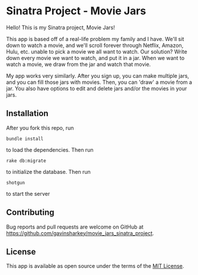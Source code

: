 # Sinatra Project - Movie Jars

Hello! This is my Sinatra project, Movie Jars!

This app is based off of a real-life problem my family and I have. We'll sit down to watch a movie, and we'll scroll forever through Netflix, Amazon, Hulu, etc. unable to pick a movie we all want to watch. Our solution? Write down every movie we want to watch, and put it in a jar. When we want to watch a movie, we draw from the jar and watch that movie.

My app works very similarly. After you sign up, you can make multiple jars, and you can fill those jars with movies. Then, you can 'draw' a movie from a jar. You also have options to edit and delete jars and/or the movies in your jars.

## Installation

After you fork this repo, run

```bundle install```

to load the dependencies. Then run

```rake db:migrate```

to initialize the database. Then run

```shotgun```

to start the server  

## Contributing

Bug reports and pull requests are welcome on GitHub at https://github.com/gavinsharkey/movie_jars_sinatra_project.


## License

This app is available as open source under the terms of the [MIT License](http://opensource.org/licenses/MIT).


